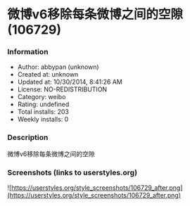 # 微博v6移除每条微博之间的空隙 (106729)

### Information
- Author: abbypan (unknown)
- Created at: unknown
- Updated at: 10/30/2014, 8:41:26 AM
- License: NO-REDISTRIBUTION
- Category: weibo
- Rating: undefined
- Total installs: 203
- Weekly installs: 0


### Description
微博v6移除每条微博之间的空隙


### Screenshots (links to userstyles.org)
![https://userstyles.org/style_screenshots/106729_after.png](https://userstyles.org/style_screenshots/106729_after.png)


